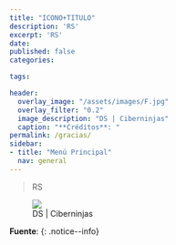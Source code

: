 ```yaml
---
title: "ICONO+TITULO"
description: 'RS'
excerpt: 'RS'
date: 
published: false
categories:

tags:

header:
  overlay_image: "/assets/images/F.jpg"
  overlay_filter: "0.2"
  image_description: "DS | Ciberninjas"
  caption: "**Créditos**: "
permalink: /gracias/
sidebar:
- title: "Menú Principal"
  nav: general
---
```

> RS

<figure>
    <a href="/assets/images/Fx636.jpg" class="image-popup"><img src="/assets/images/F.jpg"></a>
    <figcaption>DS | Ciberninjas</figcaption>
</figure>

**Fuente**: [](URL "")
{: .notice--info}